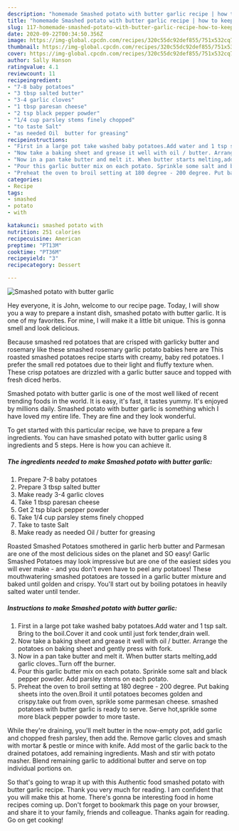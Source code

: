 ```yaml
---
description: "homemade Smashed potato with butter garlic recipe | how to keep Smashed potato with butter garlic"
title: "homemade Smashed potato with butter garlic recipe | how to keep Smashed potato with butter garlic"
slug: 117-homemade-smashed-potato-with-butter-garlic-recipe-how-to-keep-smashed-potato-with-butter-garlic
date: 2020-09-22T00:34:50.356Z
image: https://img-global.cpcdn.com/recipes/320c55dc92def855/751x532cq70/smashed-potato-with-butter-garlic-recipe-main-photo.jpg
thumbnail: https://img-global.cpcdn.com/recipes/320c55dc92def855/751x532cq70/smashed-potato-with-butter-garlic-recipe-main-photo.jpg
cover: https://img-global.cpcdn.com/recipes/320c55dc92def855/751x532cq70/smashed-potato-with-butter-garlic-recipe-main-photo.jpg
author: Sally Hanson
ratingvalue: 4.1
reviewcount: 11
recipeingredient:
- "7-8 baby potatoes"
- "3 tbsp salted butter"
- "3-4 garlic cloves"
- "1 tbsp paresan cheese"
- "2 tsp black pepper powder"
- "1/4 cup parsley stems finely chopped"
- "to taste Salt"
- "as needed Oil  butter for greasing"
recipeinstructions:
- "First in a large pot take washed baby potatoes.Add water and 1 tsp salt. Bring to the boil.Cover it and cook until just fork tender,drain well."
- "Now take a baking sheet and grease it well with oil / butter. Arrange the potatoes on baking sheet and gently press with fork."
- "Now in a pan take butter and melt it. When butter starts melting,add garlic cloves..Turn off the burner."
- "Pour this garlic butter mix on each potato. Sprinkle some salt and black pepper powder. Add parsley stems on each potato."
- "Preheat the oven to broil setting at 180 degree - 200 degree. Put baking sheets into the oven.Broil it until potatoes becomes golden and crispy.take out from oven, sprikle some parmesan cheese. smashed potatoes with butter garlic is ready to serve. Serve hot,sprikle some more black pepper powder to more taste."
categories:
- Recipe
tags:
- smashed
- potato
- with

katakunci: smashed potato with 
nutrition: 251 calories
recipecuisine: American
preptime: "PT13M"
cooktime: "PT36M"
recipeyield: "3"
recipecategory: Dessert

---
```



![Smashed potato with butter garlic](https://img-global.cpcdn.com/recipes/320c55dc92def855/751x532cq70/smashed-potato-with-butter-garlic-recipe-main-photo.jpg)

Hey everyone, it is John, welcome to our recipe page. Today, I will show you a way to prepare a instant dish, smashed potato with butter garlic. It is one of my favorites. For mine, I will make it a little bit unique. This is gonna smell and look delicious.

Because smashed red potatoes that are crisped with garlicky butter and rosemary like these smashed rosemary garlic potato babies here are This roasted smashed potatoes recipe starts with creamy, baby red potatoes. I prefer the small red potatoes due to their light and fluffy texture when. These crisp potatoes are drizzled with a garlic butter sauce and topped with fresh diced herbs.

Smashed potato with butter garlic is one of the most well liked of recent trending foods in the world. It is easy, it's fast, it tastes yummy. It's enjoyed by millions daily. Smashed potato with butter garlic is something which I have loved my entire life. They are fine and they look wonderful.


To get started with this particular recipe, we have to prepare a few ingredients. You can have smashed potato with butter garlic using 8 ingredients and 5 steps. Here is how you can achieve it.

<!--inarticleads1-->

##### The ingredients needed to make Smashed potato with butter garlic:

1. Prepare 7-8 baby potatoes
1. Prepare 3 tbsp salted butter
1. Make ready 3-4 garlic cloves
1. Take 1 tbsp paresan cheese
1. Get 2 tsp black pepper powder
1. Take 1/4 cup parsley stems finely chopped
1. Take to taste Salt
1. Make ready as needed Oil / butter for greasing


Roasted Smashed Potatoes smothered in garlic herb butter and Parmesan are one of the most delicious sides on the planet and SO easy! Garlic Smashed Potatoes may look impressive but are one of the easiest sides you will ever make - and you don&#39;t even have to peel any potatoes! These mouthwatering smashed potatoes are tossed in a garlic butter mixture and baked until golden and crispy. You&#39;ll start out by boiling potatoes in heavily salted water until tender. 

<!--inarticleads2-->

##### Instructions to make Smashed potato with butter garlic:

1. First in a large pot take washed baby potatoes.Add water and 1 tsp salt. Bring to the boil.Cover it and cook until just fork tender,drain well.
1. Now take a baking sheet and grease it well with oil / butter. Arrange the potatoes on baking sheet and gently press with fork.
1. Now in a pan take butter and melt it. When butter starts melting,add garlic cloves..Turn off the burner.
1. Pour this garlic butter mix on each potato. Sprinkle some salt and black pepper powder. Add parsley stems on each potato.
1. Preheat the oven to broil setting at 180 degree - 200 degree. Put baking sheets into the oven.Broil it until potatoes becomes golden and crispy.take out from oven, sprikle some parmesan cheese. smashed potatoes with butter garlic is ready to serve. Serve hot,sprikle some more black pepper powder to more taste.


While they&#39;re draining, you&#39;ll melt butter in the now-empty pot, add garlic and chopped fresh parsley, then add the. Remove garlic cloves and smash with mortar &amp; pestle or mince with knife. Add most of the garlic back to the drained potatoes, add remaining ingredients. Mash and stir with potato masher. Blend remaining garlic to additional butter and serve on top individual portions on. 

So that's going to wrap it up with this Authentic food smashed potato with butter garlic recipe. Thank you very much for reading. I am confident that you will make this at home. There's gonna be interesting food in home recipes coming up. Don't forget to bookmark this page on your browser, and share it to your family, friends and colleague. Thanks again for reading. Go on get cooking!
